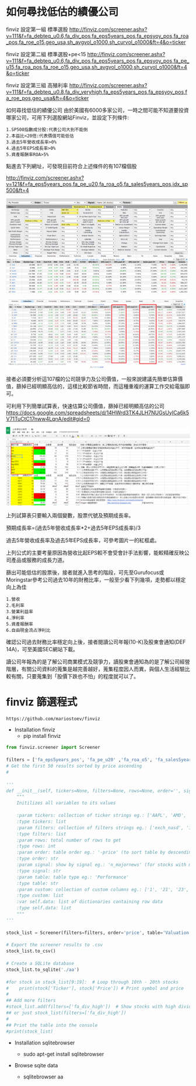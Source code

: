 # 如何尋找低估的績優公司


finviz 設定第一組 標準選股
http://finviz.com/screener.ashx?v=111&f=fa_debteq_u0.6,fa_div_pos,fa_eps5years_pos,fa_epsyoy_pos,fa_roa_pos,fa_roe_o15,geo_usa,sh_avgvol_o1000,sh_curvol_o1000&ft=4&o=ticker

finviz 設定第二組 標準選股+pe<15
http://finviz.com/screener.ashx?v=111&f=fa_debteq_u0.6,fa_div_pos,fa_eps5years_pos,fa_epsyoy_pos,fa_pe_u15,fa_roa_pos,fa_roe_o15,geo_usa,sh_avgvol_o1000,sh_curvol_o1000&ft=4&o=ticker

finviz 設定第三組 高殖利率
http://finviz.com/screener.ashx?v=111&f=fa_debteq_u0.8,fa_div_veryhigh,fa_eps5years_pos,fa_epsyoy_pos,fa_roe_pos,geo_usa&ft=4&o=ticker


如何尋找低估的績優公司
由於美國有6000多家公司，一時之間可能不知道要投資哪家公司，可用下列選股網站Finviz，並設定下列條件:

```
1.SP500指數成分股:代表公司大到不能倒
2.本益比<20倍:代表價值可能低估
3.過去5年營收成長率>0%
4.過去5年EPS成長率>0%
5.資產報酬率ROA>5%
```


點進去下列網址，可發現目前符合上述條件的有107檔個股

http://finviz.com/screener.ashx?v=121&f=fa_eps5years_pos,fa_pe_u20,fa_roa_o5,fa_sales5years_pos,idx_sp500&ft=4


![](images/擷取選取區域_034.png)

![](images/789.png)


接者必須要分析這107檔的公司競爭力及公司價值，一般來說建議先簡單估算價值，篩掉已經明顯高估的，這樣比較節省時間，而這種重複的運算工作交給電腦即可。


可利用下列簡單試算表，快速估算公司價值，篩掉已經明顯高估的公司
https://docs.google.com/spreadsheets/d/14HWrd3TK4JLH7NUGsUyICa6k5V71TuCtC17nww4LqnA/edit#gid=0


![](images/估算表.png)


上列試算表只要輸入兩個變數，股票代號及預期成長率。

預期成長率=(過去5年營收成長率*2+過去5年EPS成長率)/3

過去5年營收成長率及過去5年EPS成長率，可參考圖片一的紅框處。

上列公式的主要考量原因為營收比起EPS較不會受會計手法影響，能較精確反映公司產品或服務的成長力道。

篩出可能低估的股票後，接者就進入思考的階段，可先至Gurufocus或Moringstar參考公司過去10年的財務比率，一般至少看下列幾項，走勢都以穩定向上為佳

```
1.營收
2.毛利率
3.營業利益率
4.淨利率
5.資產報酬率
6.自由現金流占淨利比
```


確認公司過去財務比率穩定向上後，接者閱讀公司年報(10-K)及股東會通知(DEF 14A)，可至美國SEC網站下載。

讀公司年報為的是了解公司商業模式及競爭力，讀股東會通知為的是了解公司經營階層，有關公司資料的蒐集是越完善越好，蒐集程度因人而異，與個人生活經驗比較有關，只要蒐集到「股價下跌也不怕」的程度就可以了。



# finviz 篩選程式


```sh
https://github.com/mariostoev/finviz
```

- Installation finviz
    - pip install finviz 


```py
from finviz.screener import Screener

filters = ['fa_eps5years_pos', 'fa_pe_u20' ,'fa_roa_o5', 'fa_sales5years_pos', 'idx_sp500']  # Shows companies in NASDAQ which are in the S&P500
# Get the first 50 results sorted by price ascending
# 

'''
def __init__(self, tickers=None, filters=None, rows=None, order='', signal='', table=None, custom=None):
    """
    Initilizes all variables to its values

    :param tickers: collection of ticker strings eg.: ['AAPL', 'AMD', 'WMT']
    :type tickers: list
    :param filters: collection of filters strings eg.: ['exch_nasd', 'idx_sp500', 'fa_div_none']
    :type filters: list
    :param rows: total number of rows to get
    :type rows: int
    :param order: table order eg.: '-price' (to sort table by descending price)
    :type order: str
    :param signal: show by signal eg.: 'n_majornews' (for stocks with major news)
    :type signal: str
    :param table: table type eg.: 'Performance'
    :type table: str
    :param custom: collection of custom columns eg.: ['1', '21', '23', '45']
    :type custom: list
    :var self.data: list of dictionaries containing row data
    :type self.data: list
    """
'''

stock_list = Screener(filters=filters, order='price', table='Valuation')

# Export the screener results to .csv
stock_list.to_csv()

# Create a SQLite database
stock_list.to_sqlite('./aa')

#for stock in stock_list[9:19]:  # Loop through 10th - 20th stocks
#    print(stock['Ticker'], stock['Price']) # Print symbol and price
#
## Add more filters
#stock_list.add(filters=['fa_div_high'])  # Show stocks with high dividend yield
## or just stock_list(filters=['fa_div_high'])
#
## Print the table into the console
#print(stock_list)

```

- Installation sqlitebrowser
    -  sudo apt-get install sqlitebrowser
    


- Browse sqite data
    -  sqlitebrowser aa